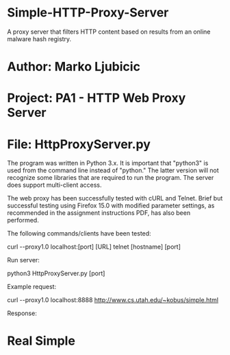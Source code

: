 # Simple-HTTP-Proxy-Server
A proxy server that filters HTTP content based on results from an online malware hash registry.

# Author:  Marko Ljubicic
# Project: PA1 - HTTP Web Proxy Server
# File:    HttpProxyServer.py

The program was written in Python 3.x. It is important that "python3"
is used from the command line instead of "python." The latter version
will not recognize some libraries that are required to run the program.
The server does support multi-client access.

The web proxy has been successfully tested with cURL and Telnet.
Brief but successful testing using Firefox 15.0 with modified parameter
settings, as recommended in the assignment instructions PDF, has also
been performed.

The following commands/clients have been tested:

curl --proxy1.0 localhost:[port] [URL]
telnet [hostname] [port]

Run server:

python3 HttpProxyServer.py [port]

Example request:

curl --proxy1.0 localhost:8888 http://www.cs.utah.edu/~kobus/simple.html

Response:

<!DOCTYPE html>
<html>
<body>

<h1>Real Simple</h1>

</body>
</html>
